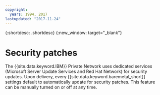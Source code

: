 ```yaml
---
copyright:
  years: 1994, 2017
lastupdated: "2017-11-24"
---
```


{:shortdesc: .shortdesc}
{:new_window: target="_blank"}


# Security patches

The {{site.data.keyword.IBM}} Private Network uses dedicated services (Microsoft Server Update Services and Red Hat Network) for security updates. Upon delivery, every {{site.data.keyword.baremetal_short}} settings default to automatically update for security patches. This feature can be manually turned on or off at any time.
